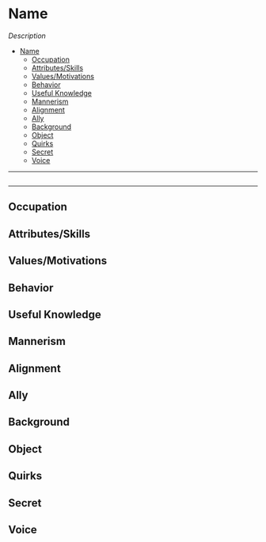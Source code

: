 # Name
*Description*

- [Name](#Name)
  - [Occupation](#Occupation)
  - [Attributes/Skills](#AttributesSkills)
  - [Values/Motivations](#ValuesMotivations)
  - [Behavior](#Behavior)
  - [Useful Knowledge](#Useful-Knowledge)
  - [Mannerism](#Mannerism)
  - [Alignment](#Alignment)
  - [Ally](#Ally)
  - [Background](#Background)
  - [Object](#Object)
  - [Quirks](#Quirks)
  - [Secret](#Secret)
  - [Voice](#Voice)
___
![]()
___
## Occupation
## Attributes/Skills
## Values/Motivations
## Behavior
## Useful Knowledge
## Mannerism
## Alignment
## Ally
## Background 
## Object
## Quirks
## Secret
## Voice